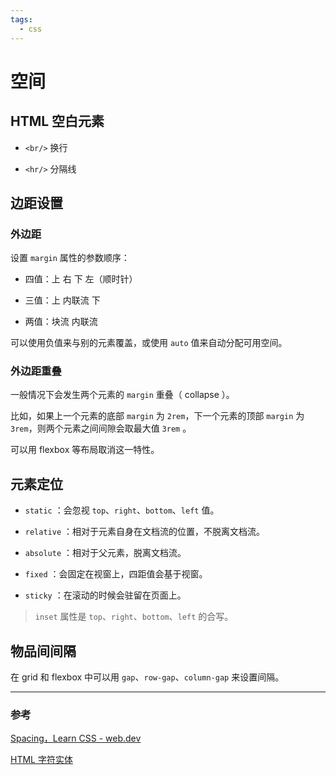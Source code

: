 ```yaml
---
tags:
  - css
---
```


# 空间

## HTML 空白元素

* `<br/>` 换行

* `<hr/>` 分隔线

## 边距设置

### 外边距

​设置 `margin` 属性的参数顺序：​

* 四值：上 右 下 左（顺时针）

* 三值：上 内联流 下

* 两值：块流 内联流

可以使用负值来与别的元素覆盖，或使用 `auto` 值来自动分配可用空间。

### 外边距重叠

一般情况下会发生两个元素的 `margin` 重叠（ collapse ）。

比如，如果上一个元素的底部 `margin` 为 `2rem`，下一个元素的顶部 `margin` 为 `3rem`，则两个元素之间间隙会取最大值 `3rem` 。

可以用 flexbox 等布局取消这一特性。

## 元素定位

* `static` ：会忽视 `top`、`right`、`bottom`、`left` 值。

* `relative` ：相对于元素自身在文档流的位置，不脱离文档流。

* `absolute` ：相对于父元素，脱离文档流。

* `fixed` ：会固定在视窗上，四距值会基于视窗。

* `sticky` ：在滚动的时候会驻留在页面上。

> `inset` 属性是 `top`、`right`、`bottom`、`left` 的合写。

## 物品间间隔

在 grid 和 flexbox 中可以用 `gap`、`row-gap`、`column-gap` 来设置间隔。

---

### 参考

[Spacing，Learn CSS - web.dev](https://web.dev/learn/css/spacing/)

[HTML 字符实体](https://www.w3school.com.cn/html/html_entities.asp)